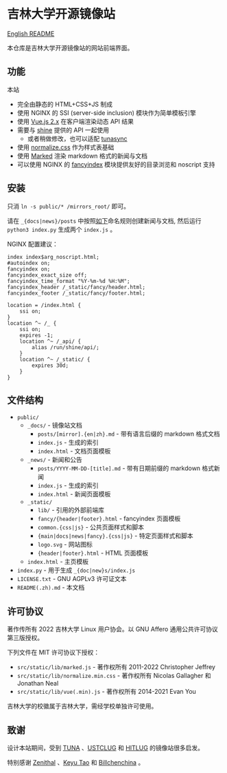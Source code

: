 # 吉林大学开源镜像站

[English README](./README.md)

本仓库是吉林大学开源镜像站的网站前端界面。

## 功能

本站

- 完全由静态的 HTML+CSS+JS 制成
- 使用 NGINX 的 SSI (server-side inclusion) 模块作为简单模板引擎
- 使用 [Vue.js 2.x](https://github.com/vuejs/vue) 在客户端渲染动态 API 结果
- 需要与 [shine](https://github.com/JLULUG/shine) 提供的 API 一起使用
    - 或者稍做修改，也可以适配 [tunasync](https://github.com/tuna/tunasync)
- 使用 [normalize.css](https://github.com/necolas/normalize.css) 作为样式表基础
- 使用 [Marked](https://github.com/markedjs/marked) 渲染 markdown 格式的新闻与文档
- 可以使用 NGINX 的 [fancyindex](https://github.com/aperezdc/ngx-fancyindex) 模块提供友好的目录浏览和 noscript 支持

## 安装

只消 `ln -s public/* /mirrors_root/` 即可。

请在 `_{docs|news}/posts` 中按照[如下](#structure)命名规则创建新闻与文档, 然后运行 `python3 index.py` 生成两个 `index.js` 。

NGINX 配置建议：

```
index index$arg_noscript.html;
#autoindex on;
fancyindex on;
fancyindex_exact_size off;
fancyindex_time_format "%Y-%m-%d %H:%M";
fancyindex_header /_static/fancy/header.html;
fancyindex_footer /_static/fancy/footer.html;

location = /index.html {
    ssi on;
}
location ^~ /_ {
    ssi on;
    expires -1;
    location ^~ /_api/ {
        alias /run/shine/api/;
    }
    location ^~ /_static/ {
        expires 30d;
    }
}
```

## 文件结构

- `public/`
    - `_docs/` - 镜像站文档
        - `posts/[mirror].{en|zh}.md` - 带有语言后缀的 markdown 格式文档
        - `index.js` - 生成的索引
        - `index.html` - 文档页面模板
    - `_news/` - 新闻和公告
        - `posts/YYYY-MM-DD-[title].md` - 带有日期前缀的 markdown 格式新闻
        - `index.js` - 生成的索引
        - `index.html` - 新闻页面模板
    - `_static/`
        - `lib/` - 引用的外部前端库
        - `fancy/{header|footer}.html` - fancyindex 页面模板
        - `common.{css|js}` - 公共页面样式和脚本
        - `{main|docs|news|fancy}.{css|js}` - 特定页面样式和脚本
        - `logo.svg` - 网站图标
        - `{header|footer}.html` - HTML 页面模板
    - `index.html` - 主页模板
- `index.py` - 用于生成 `_{doc|new}s/index.js`
- `LICENSE.txt` - GNU AGPLv3 许可证文本
- `README(.zh).md` - 本文档

## 许可协议

著作传所有 2022 吉林大学 Linux 用户协会。以 GNU Affero 通用公共许可协议第三版授权。

下列文件在 MIT 许可协议下授权：

- `src/static/lib/marked.js` - 著作权所有 2011-2022 Christopher Jeffrey
- `src/static/lib/normalize.min.css` - 著作权所有 Nicolas Gallagher 和 Jonathan Neal
- `src/static/lib/vue(.min).js` - 著作权所有 2014-2021 Evan You

吉林大学的校徽属于吉林大学，需经学校单独许可使用。

## 致谢

设计本站期间，受到 [TUNA](https://mirrors.tuna.tsinghua.edu.cn) 、[USTCLUG](https://mirrors.ustc.edu.cn) 和 [HITLUG](https://mirrors.hit.edu.cn) 的镜像站很多启发。

特别感谢 [Zenithal](https://github.com/ZenithalHourlyRate) 、[Keyu Tao](https://github.com/taoky) 和 [Billchenchina](https://github.com/BIllchenchina) 。
